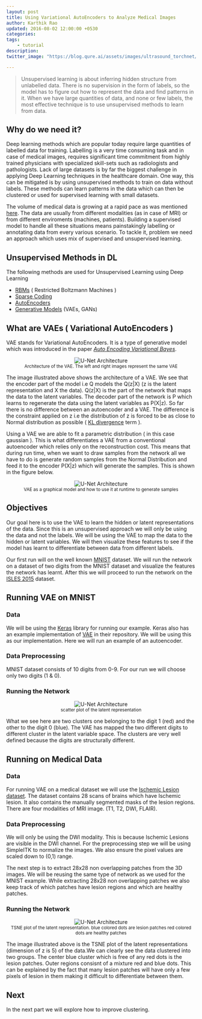 ```yaml
---
layout: post
title: Using Variational AutoEncoders to Analyze Medical Images
author: Karthik Rao
updated: 2016-08-02 12:00:00 +0530
categories:
tags:
    - tutorial
description: 
twitter_image: "https://blog.qure.ai/assets/images/ultrasound_torchnet/1_1.jpg"

---
```


> Unsupervised learning is about inferring hidden structure from unlabelled data. There is no supervision in the form of labels, so the model has to figure out how to represent the data and find patterns in it. When we have large quantities of data, and none or few labels, the most effective technique is to use unsupervised methods to learn from data.

## Why do we need it?
Deep learning methods which are popular today require large quantities of labelled data for training. Labelling is a very time consuming task and in case of medical images, requires significant time commitment from highly trained physicians with specialized skill-sets such as radiologists and pathologists. Lack of large datasets is by far the biggest challenge in applying Deep Learning techniques in the healthcare domain. One way, this can be mitigated is by using unsupervised methods to train on data without labels. These methods can learn patterns in the data which can then be clustered or used for supervised learning with small datasets.

The volume of medical data is growing at a rapid pace as was mentioned [here](https://blog.qure.ai/notes/on-qure-ai). The data are usually from different modalities (as in case of MRI) or from different enviroments (machines, patients). Building a supervised model to handle all these situations means painstakingly labelling or annotating data from every various scenario. To tackle it, problem we need an approach which uses mix of supervised and unsupervised learning.

## Unsupervised Methods in DL

The following methods are  used for Unsupervised Learning using Deep Learning

- [RBMs](http://image.diku.dk/igel/paper/AItRBM-proof.pdf) ( Restricted Boltzmann Machines )
- [Sparse Coding](https://www.youtube.com/playlist?list=PL3NhDSZB5I7upZOMSBKrPV0qi3Mn0JbcA)
- [AutoEncoders](http://videolectures.net/deeplearning2015_vincent_autoencoders/)
- [Generative Models](https://openai.com/blog/generative-models/) (VAEs, GANs)

## What are VAEs ( Variational AutoEncoders )
VAE stands for Variational AutoEncoders. It is a type of generative model which was
introduced in the paper [*Auto Encoding Variational Bayes*](https//arxiv.org/abs/1312.6114).

<p align="center">
    <img src="/assets/images/vae/Encoder_Decoder_VAE.png" alt="U-Net Architecture">
    <br>
    <small>Architecture of the VAE. The left and right images represent the same VAE </small>
</p>

The image illustrated above shows the architecture of a VAE. We see that the encoder part of the model i.e Q models the Q(z\|X) (z is the latent representation and X the data). Q(z\|X) is the part of the network that maps the data to the latent variables. The decoder part of the network is P which learns to regenerate the data using the latent variables as P(X\|z). So far there is no difference between an autoencoder and a VAE. The difference is the constraint applied on z i.e the distribution of z is forced to be as close to Normal distribution as possible ( [KL divergence](https://en.wikipedia.org/wiki/Kullback–Leibler_divergence) term ).

Using a VAE we are able to fit a parametric distribution ( in this case gaussian ). This is what differentiates a VAE from a conventional autoencoder which relies only on the reconstruction cost. This means that during run time, when we want to draw samples from the network all we have to do is generate random samples from the Normal Distribution and feed it to the encoder P(X\|z) which will generate the samples. This is shown in the figure below.

<p align="center">
    <img src="/assets/images/vae/model.png" alt="U-Net Architecture">
    <br>
    <small> VAE as a graphical model and how to use it at runtime to generate samples </small>
</p>

## Objectives

Our goal here is to use the VAE to learn the hidden or latent representations of the data. Since this is an unsupervised approach we will only be using the data and not the labels. We will be using the VAE to map the data to the hidden or latent variables. We will then visualize these features to see if the model has learnt to differentiate between data from different labels. 

Our first run will on the well known [MNIST](http://yann.lecun.com/exdb/mnist/) dataset. We will run the network on a dataset of two digits from the MNIST dataset and visualize the features the network has learnt. After this we will proceed to run the network on the [ISLES 2015](http://www.isles-challenge.org/ISLES2015/) dataset.

## Running VAE on MNIST

### Data

We will be using the [Keras](https://keras.io) library for running our example. Keras also has an example implementation of [VAE](https://github.com/fchollet/keras/blob/master/examples/variational_autoencoder.py) in their repository. We will be using this as our implementation.
Here we will run an example of an autoencoder.

### Data Preprocessing

MNIST dataset consists of 10 digits from 0-9. For our run we will choose only two digits (1 & 0).

### Running the Network

<p align="center">
    <img src="/assets/images/vae/twonumbers.png" alt="U-Net Architecture">
    <br>
    <small> scatter plot of the latent representation </small>
</p>

What we see here are two clusters one belonging to the digit 1 (red) and the other to the digit 0 (blue). The VAE has mapped the two different digits to different cluster in the latent variable space. The clusters are very well defined because the digits are structurally different.

## Running on Medical Data

### Data

For running VAE on a medical dataset we will use the [Ischemic Lesion dataset](http://www.isles-challenge.org/ISLES2015/). The dataset contains 28 scans of brains which have Ischemic lesion. It also contains the manually segmented masks of the lesion regions. There are four modalities of MRI image. (T1, T2, DWI, FLAIR).

### Data Preprocessing

We will only be using the DWI modality. This is because Ischemic Lesions are visible in the DWI channel. For the preprocessing step we will be using SimpleITK to normalize the images. We also ensure the pixel values are scaled down to (0,1) range.

The next step is to extract 28x28 non overlapping patches from the 3D images. We will be reusing the same type of network as we used for the MNIST example. While extracting 28x28 non overlapping patches we also keep track of which patches have lesion regions and which are healthy patches.

### Running the Network

<p align="center">
    <img src="/assets/images/vae/bl.png" alt="U-Net Architecture">
    <br>
    <small> TSNE plot of the latent representation. blue colored dots are lesion patches red colored dots are healthy patches </small>
</p>

The image illustrated above is the TSNE plot of the latent representations (dimension of z is 5) of the data.We can clearly see the data clustered into two groups. The center blue cluster which is free of any red dots is the lesion patches. Outer regions consisnt  of a mixture red and blue dots. This can be explained by the fact that many lesion patches will have only a few pixels of lesion in them making it difficult to differentiate between them.

## Next

In the next part we will explore how to improve clustering.
